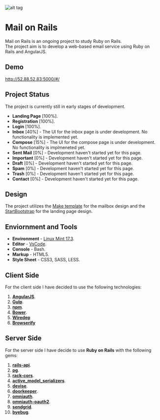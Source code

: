 ![alt tag](https://github.com/HikaruJ/Mail_on_Rails/blob/master/Mail_on_Rails_logo_small.png)

# Mail on Rails
Mail on Rails is an ongoing project to study Ruby on Rails.  
The project aim is to develop a web-based email service using Ruby on Rails and AngularJS.  

## Demo
http://52.88.52.83:5000/#/

## Project Status
The project is currently still in early stages of development.
- **Landing Page** [100%].
- **Registration** [100%].
- **Login** [100%].  
- **Inbox** [40%] - The UI for the inbox page is under development. No functionality is implemented yet.
- **Compose** [15%] - The UI for the compose page is under development. No functionality is implmeneted yet.
- **Sent Mail** [0%] - Development haven't started yet for this page.  
- **Important** [0%] - Development haven't started yet for this page.  
- **Draft** [0%] - Development haven't started yet for this page.  
- **Spam** [0%] - Development haven't started yet for this page.  
- **Trash** [0%] - Development haven't started yet for this page.  
- **Contact** [0%] - Development haven't started yet for this page.  

## Design
The project utilizes the [Make template](https://themeforest.net/item/make-admin-template-builder-html-angularjs/10511387?s_rank=4) for the mailbox design and the [StartBootstrap](https://startbootstrap.com/template-overviews/landing-page/) for the landing page design.

## Enviornment and Tools
- **Environment** - [Linux Mint 17.3](https://www.linuxmint.com/edition.php?id=204).  
- **Editor** - [VsCode](https://code.visualstudio.com/).  
- **Console** - Bash.
- **Markup** - HTML5.  
- **Style Sheet** - CSS3, SASS, LESS.  

## Client Side
For the client side I have decided to use the following technologies:  
1. [**AngularJS**](https://angularjs.org/).  
2. [**Gulp**](https://github.com/gulpjs/gulp).  
3. [**npm**](https://github.com/npm/npm).  
4. [**Bower**](https://github.com/bower/bower).   
5. [**Wiredep**](https://github.com/taptapship/wiredep)  
5. [**Browserify**](https://github.com/substack/node-browserify)  

## Server Side
For the server side I have decide to use **Ruby on Rails** with the following gems:  
1. [**rails-api**](https://github.com/rails-api/rails-api).  
2. [**pg**](https://github.com/ged/ruby-pg).  
3. [**rack-cors**](https://github.com/cyu/rack-cors).  
4. [**active_model_serializers**](https://github.com/rails-api/active_model_serializers).  
5. [**devise**](https://github.com/plataformatec/devise).  
6. [**doorkeeper**](https://github.com/doorkeeper-gem/doorkeeper).  
7. [**omniauth**](https://github.com/omniauth/omniauth).  
8. [**omniauth-oauth2**](https://github.com/intridea/omniauth-oauth2).  
9. [**sendgrid**](https://github.com/sendgrid/sendgrid-ruby).  
10. [**byebug**](https://github.com/deivid-rodriguez/byebug).  
